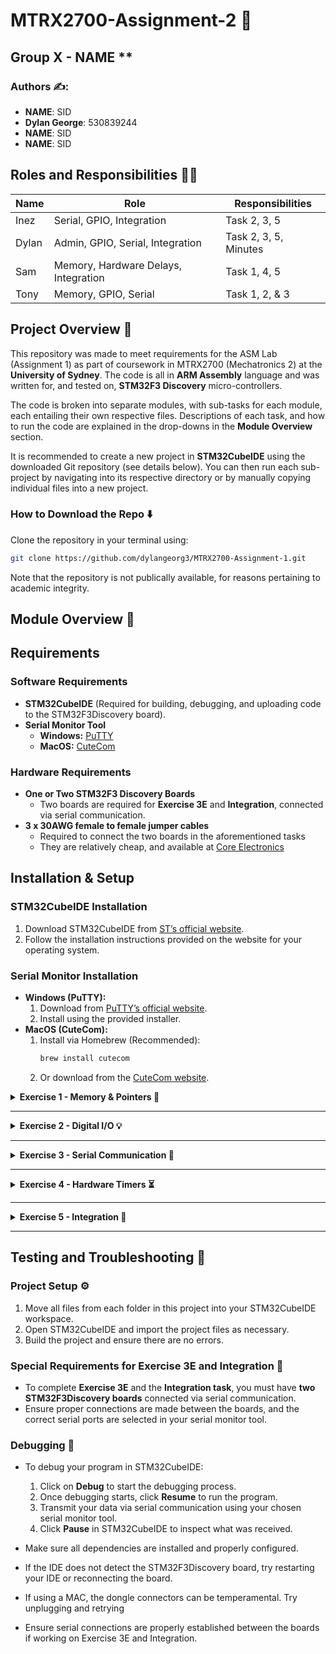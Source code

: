 # MTRX2700-Assignment-2 🤖

## Group X - NAME **

### **Authors ✍️:**  
- **NAME**: SID  
- **Dylan George**: 530839244  
- **NAME**: SID 
- **NAME**: SID 

## Roles and Responsibilities 👷‍♂️

| Name            | Role                  | Responsibilities                      |  
|----------------|----------------------|--------------------------------------|  
| Inez  | Serial, GPIO, Integration     | Task 2, 3, 5 |  
| Dylan      | Admin, GPIO, Serial, Integration   | Task 2, 3, 5, Minutes |  
| Sam   | Memory, Hardware Delays, Integration    | Task 1, 4, 5|  
| Tony     |  Memory, GPIO, Serial   | Task 1, 2, & 3 | 

## Project Overview 📜
This repository was made to meet requirements for the ASM Lab (Assignment 1) as part of coursework in MTRX2700 (Mechatronics 2) at the **University of Sydney**. The code is all in **ARM Assembly** language and was written for, and tested on, **STM32F3 Discovery** micro-controllers.  

The code is broken into separate modules, with sub-tasks for each module, each entailing their own respective files. Descriptions of each task, and how to run the code are explained in the drop-downs in the **Module Overview** section.  

It is recommended to create a new project in **STM32CubeIDE** using the downloaded Git repository (see details below). You can then run each sub-project by navigating into its respective directory or by manually copying individual files into a new project.

### How to Download the Repo ⬇️
Clone the repository in your terminal using:
   ```bash
   git clone https://github.com/dylangeorg3/MTRX2700-Assignment-1.git
   ```
Note that the repository is not publically available, for reasons pertaining to academic integrity.
## Module Overview 📂

## Requirements
### Software Requirements
- **STM32CubeIDE** (Required for building, debugging, and uploading code to the STM32F3Discovery board).
- **Serial Monitor Tool**
  - **Windows:** [PuTTY](https://www.putty.org/)
  - **MacOS:** [CuteCom](https://cutecom.sourceforge.io/)

### Hardware Requirements
- **One or Two STM32F3 Discovery Boards**
  - Two boards are required for **Exercise 3E** and **Integration**, connected via serial communication.
- **3 x 30AWG female to female jumper cables**
  - Required to connect the two boards in the aforementioned tasks
  - They are relatively cheap, and available at [Core Electronics](https://core-electronics.com.au/female-to-female-dupont-line-40-pin-10cm-24awg.html?gad_source=1&gclid=Cj0KCQjw4v6-BhDuARIsALprm32sz4oCAe0GOuz8QdB3mVvDaUouCLKruWdyOYjAz_SCJl4C5ngxbRAaAuPGEALw_wcB)


## Installation & Setup
### STM32CubeIDE Installation
1. Download STM32CubeIDE from [ST’s official website](https://www.st.com/en/development-tools/stm32cubeide.html).
2. Follow the installation instructions provided on the website for your operating system.

### Serial Monitor Installation
- **Windows (PuTTY):**
  1. Download from [PuTTY’s official website](https://www.putty.org/).
  2. Install using the provided installer.
- **MacOS (CuteCom):**
  1. Install via Homebrew (Recommended):
     ```bash
     brew install cutecom
     ```
  2. Or download from the [CuteCom website](https://cutecom.sourceforge.io/).


<details>
<summary><strong>Exercise 1 - Memory & Pointers 🧠</strong></summary>

<details>
<summary><strong>Task 1A</strong></summary>

#### **Usage**
The user can specify the string in the .data section:
```assembly
ascii_string: .asciz "y y"  @ Ascii string to convert
```

#### **Description**
An `ascii_string` and `ascii_buffer` are initialized to store a string we want to convert and its conversion.  
Based on a value in R2, the `ascii_string` gets converted from uppercase to lowercase, or vice versa.  
After choosing which conversion to make, we enter a loop that iterates over the string and stores each  
character with an offset of either `+0x20` or `-0x20` in the `ascii_buffer`. This will convert the character to  
either uppercase or lowercase. Non-letter characters remain unmodified.

</details>

<details>
<summary><strong>Task 1B</strong></summary>

#### **Usage**
In the data section, the user can specify the input string for detection:
```assembly
palindrome_string: .asciz "rar" @ Set palindrome (each character occupies a byte of memory)
```

#### **Description**
The main idea of this code is to iterate over the `palindrome_string` from the last character  
to the beginning and store it backward into the `palindrome_buffer`. With a reversed copy of  
the original string, we can directly compare the two to determine if a string is a palindrome.

</details>

<details>
<summary><strong>Task 1C</strong></summary>

#### **Usage**
In the first three lines, the user can modify the input string and shift register:
```assembly
string:       .asciz "Hey"  @ input string
shift_value:  .word 3       @ shift index
```

#### **Description**
This module implements a Caesar cipher in ARM Assembly. The program loads an input string  
and a shift value, then iterates through each character, applying a shift while maintaining  
case sensitivity. It checks for uppercase (`'A'–'Z'`) and lowercase (`'a'–'z'`) ranges, wrapping  
around when necessary.  

</details>

</details>

---

<details>
<summary><strong>Exercise 2 - Digital I/O 💡</strong></summary>

<details>
<summary><strong>Task 2A</strong></summary>

#### **Usage**
In the main function, the user can modify the bitmask to change the LED pattern:
```assembly
LDR R4, =0b10000100 @ Bit mask
```
#### **Description**
The program first enables the peripheral clocks by enabling GPIOA, GPIOC, and GPIOE by setting the corresponding bits in the AHBENR. Then, it configures GPIOE pins PE8-PE15 as outputs by writing 0x5555 to the upper half of the MODER. A bit mask is then loaded continuously to GPIOE ODR (bits 8-15) to control output states.
</details>

<details>
<summary><strong>Task 2B</strong></summary>

#### **Usage**
The user can press the USER button on the microcontroller to increment the LED's on the output.

#### **Description**
The program enables peripheral clocks and initializes GPIOE for LED control, the same as in task 2A. It continuously checks the button state and waits for a press. When pressed, it waits until the button is released before updating the LEDs. If all LEDs are ON, the bitmask resets to 0. Otherwise, the LED pattern is left-shifted and incremented, turning on one more LED at each press.

</details>

<details>
<summary><strong>Task 2C</strong></summary>

#### **Usage**
The user can press the USER button on the microcontroller to increment/decrement the LED's on the output.

#### **Description**
The program enables peripheral clocks and initializes GPIOE for LED control. It continuously checks the button state and waits for a press. When pressed, it waits until the button is released before updating the LEDs. If all LEDs are ON, the mode switches to count-down, and LEDs start turning off one by one each time the button is pressed. If all LEDs are OFF, the mode switches to count-up, turning LEDs on one by one each time the button is pressed. The bitmask is updated using left or right shifts, depending on the current mode.

</details>

<details>
<summary><strong>Task 2D</strong></summary>

#### **Usage**
The user can provide an input string. The program will count and display the number of vowels in binary on the LED's, if the button is pressed it will display the number of consonants (also in binary)

#### **Description**
The program enables peripheral clocks and initializes GPIOE for LED control. It then iterates through the [NEED TO FINISH DEPENDING ON WHICH CODE WE USE]

</details>

</details>

---

<details>
<summary><strong>Exercise 3 - Serial Communication 🔌</strong></summary>

<details>
<summary><strong>Task 3A</strong></summary>

#### **Usage**
The user can change the string to be transmitted, and its length, in lines 20-21:
```assembly
tx_string: .asciz "Bane\r\n\0" @ Define a string
tx_length: .byte 7 @ Define string length
```
The user should then open CuteCom (Mac) or PuTTY (Windows) and connect to the USB port you have connected to the microcontroller, as well as choosing the appropriate baud rate (115200 in this case). Then, debug `assembly.s` in the STM32CubeIDE and press play, or run the code. The string will then be printed onto the CuteCom/PuTTY terminal when the user button on the microcontroller is pressed.

#### **Description**
This ARM assembly program waits for a button press, then transmits a predefined string over UART. It initializes hardware, continuously checks the button state, and debounces input before sending data. The program loops back to wait for another button press after transmission.

</details>

<details>
<summary><strong>Task 3B</strong></summary>

#### **Description**
This task recieves an input string of characters from the PC serial communication terminal, which it will read character by character before storing it in memory on the microcontroller.

#### **Usage**
First open CuteCom (Mac) or PuTTY (Windows) and connect to the USB port you have connected to the microcontroller, as well as choosing the appropriate baud rate (115200 in this case). Then, debug `assembly.s` in the STM32CubeIDE and manually step through the code until line 39 is reached:
```assembly
	loop_forever:
    	LDR R0, =USART1            @ Load base address of UART
```
You will then resume the code by pressing F8, and send the given string using the CuteCom serial communication terminal. Suspend the code. To check that the message has been recieved, enable Memory Browser, and paste in the address that is currently stored in `R6`. The resulting hex values stored at this address will be displayed, as well as the ASCII representation on the far right where your string should now be stored.
The program has allocated for 62 bytes (or 62 ASCII characters) to be transmitted as seen in lines 13-17 of `assembly.s`. 
```assembly
	@ Allocate space for the incoming buffer
	incoming_buffer: .byte 62
	
	@ Store the size of the buffer
	incoming_counter: .byte 62
```
If you wish to transmit a longer message, you will need to increase the buffer and counter sizes accordingly.
</details>

<details>
<summary><strong>Task 3C</strong></summary>
  
#### **Description**
This program is the same as Task 3B, but now it explicitly highlights how to adjust the baud rate to ensure two microcontrollers communicate correctly over UART at the same baud rate, even when the clock speed changes.
  
#### **Usage**
To change the baud rate of USART1, access the `initialise.s` file. On lines 55-57, we have the following code:
```assembly
	MOV R1, #0x46               @ BRR value (see table in README.md for explanation)
	LDR R0, =USART1             @ Base address for the UART register to turn clocks on/off
	STRH R1, [R0, #USART_BRR]   @ Store BRR value directly in the first half word (16 bits) of baud rate register
```
Here, `#USART_BRR` is the **address offset** in the UART register where the baud rate value is stored, as defined in definitions.s:
```assembly
	.equ USART_BRR, 0x0C
```
The baud rate register (BRR) value is calculated using the formula:  
$$BRR = \frac{Clock Frequency}{Baud Rate}$$.

The exact baud rate value needed depends on the clock frequency, which can either be 8 MHz (when using an external clock) or 24 MHz (when using the phase-locked loop, PLL).
For convenience, here are precomputed values:
| Clock Frequency | Baud Rate | BRR Value (Decimal) | BRR (Hex) |
|----------------|----------|----------------------|-----------|
| 8 MHz         | 9600     | 833                  | 0x341     |
| 8 MHz         | 115200   | 69                   | 0x45      |
| 24 MHz        | 9600     | 2500                 | 0x9C4     |
| 24 MHz        | 115200   | 208                  | 0xD0      |

For programs moving forward, including integration, we will be using a baud rate of 115200, with 8MHz clocks. Hence our BRR value will be `0x45`.


</details>


<details>
<summary><strong>Task 3D</strong></summary>

#### **Usage**
First open CuteCom (Mac) or PuTTY (Windows) and connect to the USB port you have connected to the microcontroller, as well as choosing the appropriate baud rate (115200 in this case). Then, debug `assembly.s` in the STM32CubeIDE and press play, or run the code. Input a string into the terminal and press enter. The string will then be printed onto the CuteCom/PuTTY terminal.
#### **Description**
This ARM assembly program handles UART communication by receiving data, storing it in a buffer, and transmitting it back. It initializes hardware, checks for errors, and processes incoming bytes until the buffer is full or a newline is received. The stored data is then transmitted character by character, followed by a buffer reset. A delay function using Timer 2 ensures proper timing.

</details>

<details>
<summary><strong>Task 3E</strong></summary>

#### **Usage**
You must first connect the two microcontrollers using 3 female to female jumper cables. One cable must connect the grounds (GND) between both boards, one must connect PA2 on the first board to PA3 on the second, with the final cable connecting PA3 on the first board, to PA2 on the second. The pin-out diagram for the STM32F3 Discovery Board can be seen below

  <img src="images/stm32f3-discovery-pinout.png" alt="STM32F4 Discovery Pinout" width="600"/>

  The task contains two seperate folders, TX, for recieving a string from the serial input, and transmitting to the second microcontroller, and RX, for recieving the string from the first microcontroller. You will need two microcontrollers, with one running the RX code and one running TX code. Please see the respective usage details for both below

Next, open CuteCom (Mac) or PuTTY (Windows) and connect to the USB port you have connected to the microcontroller, as well as choosing the appropriate baud rate (115200 in this case). Then, debug `assembly_tx.s` and run the code by pressing resume. Ensure the RX code is also running on the other microcontroller/ computer and is ready to receive. A string can then be sent into Cutecom/PuTTy using the computer running `assembly_tx.s`.

#### **Description**

  <details>
    <summary><strong>Receive 📥</strong></summary>

First we initialise all required hardware components. The code initialises USART2 to recieve, looping in loop_forever until there is a byte to recieve. Once all bytes have been received and stored into the buffer space, checking for newline characters, the transmittion functions are called. Over USART1, tx_uart continuously loads all received bytes into the transmission buffer until the length of string received is equal to the length of string transmitted. This will display the received string onto Cutecom/PuTTy. Once all bytes are transmitted, the buffer space to store the received string is cleared, and returns to continuously check for incoming bytes.

A delay is implemented to ensure smooth transmittion over USART1.

  </details>

  <details>
    <summary><strong>Transmit 📤</strong></summary>

First we initialise all required hardware components. The code initialises USART1 to recieve, looping in loop_forever until there is a byte to recieve. Once all bytes have been received and stored into the buffer space, checking for newline characters, the transmittion functions are called. Over USART2, tx_uart continuously loads all received bytes into the transmission buffer until the length of string received is equal to the length of string transmitted. This will send the message to the second microcontoller to receive. Once all bytes are transmitted, the buffer space to store the received string is cleared, and returns to continuously check for incoming bytes.

A delay is implemented to ensure smooth transmittion over USART2.

  </details>

</details>



</details>

---

<details>
<summary><strong>Exercise 4 - Hardware Timers ⏳</strong></summary>

<details>
<summary><strong>Task 4A</strong></summary>

#### **Usage**
Line 39 loads the appropriate delay time into the program in microseconds:
```assembly
LDR R1, =1000000             @ load 1s in
```

#### **Description**
The program's function is to count a delay on timer 2, oscillating an LED as a visual indicator of a delay. To implement this, the timer was initialised and enabled, as was the discovery board to begin the LED in the HIGH state. Given the clock is 8Mhz, setting the prescaler to 7 will divide the tick rate by 8 (7+1), effectively creating a 1Mhz delay. In the delay_wait function, the timer counter is compared to the selected load time. If the counter has exceeded the time period, its branched back to the blink loop, swapping the LED state. If not, then the delay loop is repeated. This carries on indefinitely.

</details>

<details>
<summary><strong>Task 4B</strong></summary>

#### **Usage**
The program parameters can be changed by altering two number, the number of cycle counts, and the duration of a cycle.
```assembly
CMP R6, #100 				 @ check if 1s passed

LDR R1, =10000             @ load 1s in
```

#### **Description**
The program's purpose is to create a pseudo 1s timer by counting 10,000 iterations of a 0.1ms timer. The LED starts in the HIGH state and toggles approximately every 10 ms. The prescaler is set to 7, dividing the 8 MHz clock by 8 (7 + 1), resulting in a 1 MHz timer tick rate. The delay_wait function repeatedly checks the counter until it reaches 10000, corresponding to 10 ms.

Each time the delay finishes, the LED is toggled using an XOR (EOR), flipping it between ON and OFF. The counter tracks how many times the delay function has completed. After 100 ticks (about 1 second), the LED is turned off permanently.
For the STM32F3Discovery board with an 8MHz timer, we select appropriate prescaler values for different delay periods:
For a 1 microsecond delay, we use a prescaler of 7 (divide by 8), resulting in a 1 MHz timer tick rate where each tick equals 1 microsecond. This fits within the 16-bit prescaler register.

For a 1 second delay, we use a prescaler of 7999 (divide by 8000), giving a 1 kHz timer tick rate. Setting the counter to 1000 provides a 1-second delay, with both prescaler and counter values fitting within 16-bit registers.

For a 1 hour delay, we implement a multi-stage approach (avoiding register limitations): using a prescaler of 7999 for a 1 kHz tick rate, a counter to count to 60000 ticks (60 seconds), with an additional software counter for 60 iterations (totalling 60 minutes).

To demonstrate a delay period of 0.1 ms, we use a prescaler of 7 (creating a 1 MHz timer frequency) and a counter value of 100. Verify this by counting 10,000 iterations of this 0.1 ms delay, which approximates 1 second total. The LED state toggles every 100 delays (10 ms) using a bit-wise XOR operation, efficiently implemented on the ARM Cortex-M4 processor. All counter values fit within their respective registers, ensuring proper operation on the STM32F3 hardware.
</details>

<details>
<summary><strong>Task 4C</strong></summary>

#### **Usage**
Line 33 sets the timer’s Auto-Reload Register to define a 1-second delay:
```assembly
LDR R1, =999999              @ set ARR for 1s delay
```

#### **Description**
This program toggles an LED connected to GPIOE using Timer 2 for precise 1-second intervals. The 8 MHz system clock is divided by (7 + 1) via the prescaler, producing a 1 MHz timer clock. Setting the ARR to 999999 makes the timer count up to this value, generating a 1-second delay.

The delay_wait function checks the update flag in TIM_SR. Once set, it clears the flag and returns to continue the LED toggling. The use of auto-reload ensures consistent timing without manually resetting the counter each cycle.

</details>

</details>

---

<details>
  <summary><strong>Exercise 5 - Integration 🔄</strong></summary>

  #### **Description**
  This final exercise combines aspects of each of the previous sections into a final integration exercise between two separate microcontrollers. 
  
TX:
When run, the code will take in a message from a serial input on the first microcontroller over USART 1. It then checks if the code is a palindrome. If it is a palindrome, it will turn on the green LED's, encode the message as a caesar cipher, and then transmit the encoded message to the second board via USART 2. If the string is not a palindrome, it will turn on the red LED's and transmit the string without encoding it.

RX:
The second microcontroller will then receive the string, also over USART 2, before checking it is a palindrome, since a palindrome encoded with a caesar cipher, is still a palindrome. If it is a palindrome, the code will begin to decode the message. If it is not a palindrome, the message will not be decoded. Both of these branches will then count the number of vowels and consonants in the string, before transmitting the message over USART1 onto the Cutecom/PuTTY display. Then displaying this number in binary on the LED's, with the NW LED representing the least significant bit, and increasing anti clockwise from there. It was oscillate every 500ms between showing the number of vowels and the number of consonants. After repeating this five times the microcontroller will loop back to prepare to receive another string.

For detailed explanations of how each of these steps work, please see previous task descriptions, or the usage drop downs below for TX and RX respectively.

  #### **Usage**
You must first connect the two microcontrollers using 3 female to female jumper cables. One cable must connect the grounds (GND) between both boards, one must connect PA2 on the first board to PA3 on the second, with the final cable connecting PA3 on the first board, to PA2 on the second. The pin-out diagram for the STM32F3 Discovery Board can be seen below

  <img src="images/stm32f3-discovery-pinout.png" alt="STM32F4 Discovery Pinout" width="600"/>

  The task contains two seperate folders, TX, for recieving a string from the serial input, and transmitting to the second microcontroller, and RX, for recieving the string from the first microcontroller. You will need two microcontrollers, with one running the RX code and one running TX code. Please see the respective usage details for both below:

  

  <details>
    <summary><strong>Transmit 📤</strong></summary>

#### **Usage**
1. To run the transmit code ensure you have completed the steps from above.

2. Next, open CuteCom (Mac) or PuTTY (Windows) and connect to the USB port you have connected to the microcontroller, as well as choosing the appropriate baud rate (115200 in this case). Then, debug `assembly_tx.s` and run the code by pressing resume. Ensure the RX code is also running on the other microcontroller/ computer and is ready to receive.


You can change Caesar cipher offset by altering the code on line 9 in ```assembly_tx.s``` to any number. Note that if the shift value is set to zero, the Caesar cipher will have no affect on the characters.  
```assembly
shift_value:  .word 10       @ Shift index to encode Caesar cipher
```

  </details>

  
  <details>
    <summary><strong>Receive 📥</strong></summary>
	  
#### **Usage**
1. To run the receive code ensure you have completed the steps from above.

2. Ensure the TX code is also running on the other microcontroller/ computer and is ready to send. Then, debug `assembly_rx.s` and run the code by pressing resume. It is now ready to receive. Once a message has been sent from the first board you will see the relevant LED's turn on, and the transmitted string at the address stored in register R6.

  </details>



</details>

---


## Testing and Troubleshooting 🧪
### Project Setup ⚙️
1. Move all files from each folder in this project into your STM32CubeIDE workspace.
2. Open STM32CubeIDE and import the project files as necessary.
3. Build the project and ensure there are no errors.

### Special Requirements for Exercise 3E and Integration 📃
- To complete **Exercise 3E** and the **Integration task**, you must have **two STM32F3Discovery boards** connected via serial communication.
- Ensure proper connections are made between the boards, and the correct serial ports are selected in your serial monitor tool.
### Debugging 🐞
- To debug your program in STM32CubeIDE:
  1. Click on **Debug** to start the debugging process.
  2. Once debugging starts, click **Resume** to run the program.
  3. Transmit your data via serial communication using your chosen serial monitor tool.
  4. Click **Pause** in STM32CubeIDE to inspect what was received.


- Make sure all dependencies are installed and properly configured.
- If the IDE does not detect the STM32F3Discovery board, try restarting your IDE or reconnecting the board.
- If using a MAC, the dongle connectors can be temperamental. Try unplugging and retrying
- Ensure serial connections are properly established between the boards if working on Exercise 3E and Integration.

